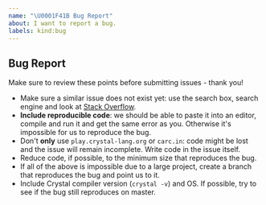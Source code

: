 ```yaml
---
name: "\U0001F41B Bug Report"
about: I want to report a bug.
labels: kind:bug
---
```


## Bug Report

Make sure to review these points before submitting issues - thank you!

- Make sure a similar issue does not exist yet: use the search box, search engine and look at [Stack Overflow](https://stackoverflow.com/questions/tagged/crystal-lang).
- **Include reproducible code**: we should be able to paste it into an editor, compile and run it and get the same error as you. Otherwise it's impossible for us to reproduce the bug.
- Don't **only** use `play.crystal-lang.org` or `carc.in`: code might be lost and the issue will remain incomplete. Write code in the issue itself.
- Reduce code, if possible, to the minimum size that reproduces the bug.
- If all of the above is impossible due to a large project, create a branch that reproduces the bug and point us to it.
- Include Crystal compiler version (`crystal -v`) and OS. If possible, try to see if the bug still reproduces on master.
